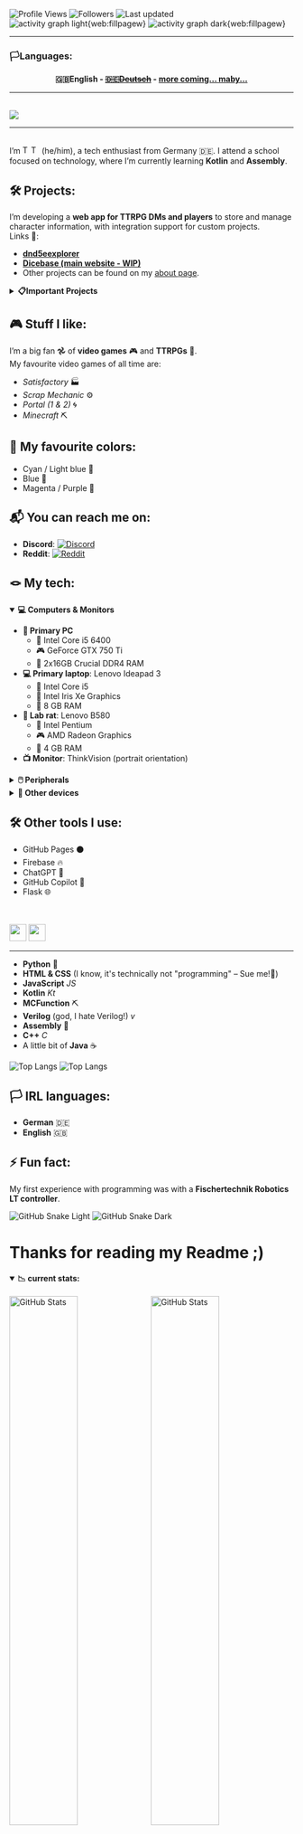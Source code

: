 ![Profile Views](https://komarev.com/ghpvc/?username=doctor-versum&color=9e4c98) ![Followers](https://img.shields.io/github/followers/doctor-versum?label=Followers&style=default&color=9e4c98) ![Last updated](generated/data/updated.svg)
![activity graph light{web:fillpagew}](generated/contr-graph/contributions-graph-light.svg#gh-light-mode-only)
![activity graph dark{web:fillpagew}](generated/contr-graph/contributions-graph-dark.svg#gh-dark-mode-only)

---

<h3>🏳️Languages: </h3>
<p align="center" style="text-decoration: none;"><strong>🇬🇧English -
<s><a href="readme-de-de.md">🇩🇪Deutsch</a></s> -
<a href="contribute.md">more coming... maby...</a></strong></p>

---

<br>
<img src="assets/text/hi_there/text.svg"/>

---

<br>

<div>I’m <img src="assets/text/tobias/dark.svg#gh-dark-mode-only" alt="Tobias" height=15em/><img src="assets/text/tobias/light.svg#gh-light-mode-only" alt="Tobias" height=15em/> (he/him), a tech enthusiast from Germany 🇩🇪. I attend a school focused on technology, where I’m currently learning <strong>Kotlin</strong> and <strong>Assembly</strong>.</div>

## 🛠️ Projects:
I’m developing a **web app for TTRPG DMs and players** to store and manage character information, with integration support for custom projects.  
Links 🔗:
- [**dnd5eexplorer**](https://doctor-versum.github.io/dnd5eexplorer)
- [**Dicebase (main website - WIP)**](https://dicebase.web.app)  
- Other projects can be found on my [about page](https://doctor-versum.github.io).

<details>
  <summary><strong>📋Important Projects</strong></summary>
  <a href="https://github.com/doctor-versum/Pencil-drawing"><img src="generated/cards/repo-card-1.svg" width=100% alt="repo card 1" /></a>
  <a href="https://github.com/doctor-versum/dnd5eexplorer"><img src="generated/cards/repo-card-2.svg" width=49% alt="repo card 2" /></a>
  <a href="https://github.com/doctor-versum/pyduino"><img src="generated/cards/repo-card-3.svg" width=50% alt="repo card 3" /></a>
  <a href="https://github.com/doctor-versum/lp_cover"><img src="generated/cards/repo-card-4.svg" width=49% alt="repo card 4" /></a>
  <a href="https://github.com/doctor-versum/SteamMD"><img src="generated/cards/repo-card-5.svg" width=50% alt="repo card 5" /></a>
</details>

## 🎮 Stuff I like:
I’m a big fan 𖣘 of **video games** 🎮 and **TTRPGs** 🧝.  
My favourite video games of all time are:
- *Satisfactory* 🏭
- *Scrap Mechanic* ⚙️
- *Portal (1 & 2)* 🌀
- *Minecraft* ⛏️

## 🎨 My favourite colors:
- Cyan / Light blue 🩵
- Blue 💙
- Magenta / Purple 💜

## 📬 You can reach me on:
- **Discord**: [![Discord](https://img.shields.io/badge/Discord-@doctor__versum-5865F2?logo=discord&logoColor=white)](https://discord.com/users/739625061337530418)
- **Reddit**: [![Reddit](https://img.shields.io/badge/reddit-u%2Fdoctor__versum-FF4500?logo=reddit&logoColor=white)](https://www.reddit.com/user/doctor_versum)

## 🪢 My tech:
<details open>
  <summary><strong>💻 Computers & Monitors</strong></summary>
  <ul>
    <li><strong>👾 Primary PC</strong>
      <ul>
        <li>🔧 Intel Core i5 6400</li>
        <li>🎮 GeForce GTX 750 Ti</li>
        <li>🧠 2x16GB Crucial DDR4 RAM</li>
      </ul>
    </li>
    <li><strong>💻 Primary laptop</strong>: Lenovo Ideapad 3
      <ul>
        <li>🔧 Intel Core i5</li>
        <li>🎨 Intel Iris Xe Graphics</li>
        <li>🧠 8 GB RAM</li>
      </ul>
    </li>
    <li><strong>🧪 Lab rat</strong>: Lenovo B580
      <ul>
        <li>🔧 Intel Pentium</li>
        <li>🎮 AMD Radeon Graphics</li>
        <li>🧠 4 GB RAM</li>
      </ul>
    </li>
    <li><strong>📺 Monitor</strong>: ThinkVision (portrait orientation)</li>
  </ul>
</details>
<details>
  <summary><strong>🖱️ Peripherals</strong></summary>
  <ul>
    <li><strong>🖱️ Mouse</strong>: Cheap mouse (don’t remember the model)</li>
    <li><strong>🔈 Speakers</strong>: Teufel Kombo 11</li>
    <li><strong>🎤 Microphone</strong>: DJI Mic Mini (2 transmitters)</li>
    <li><strong>🎆 Launchpad</strong>: Novation Launchpad Mini MK3</li>
  </ul>
</details>
<details>
  <summary><strong>📱 Other devices</strong></summary>
  <ul>
    <li><strong>📱 Phone</strong>: Pixel 6 Pro</li>
    <li><strong>🖥️ Tablet</strong>: iPad 10th Gen (for school)</li>
    <li><strong>🖥️ Tablet</strong>: Samsung Galaxy Tab A7</li>
    <li><strong>🥽 VR</strong>: Meta Quest 3</li>
  </ul>
</details>

## 🛠️ Other tools I use:
- GitHub Pages ⚫️
- Firebase 🔥
- ChatGPT 🌼
- GitHub Copilot 🤖
- Flask 🌐

<br><br>
<img src="assets/text/programming_languages/dark.svg#gh-dark-mode-only" height=30em/>
<img src="assets/text/programming_languages/light.svg#gh-light-mode-only" height=30em/>

---
- **Python** 🐍
- **HTML & CSS** (I know, it's technically not "programming" – Sue me!📖)
- **JavaScript** _JS_
- **Kotlin** _Kt_
- **MCFunction** ⛏️
- **Verilog** (god, I hate Verilog!) _v_
- **Assembly** 💽
- **C++** _C_
- A little bit of **Java** ☕️

![Top Langs](generated/langs/langs-light.svg#gh-light-mode-only)
![Top Langs](generated/langs/langs-dark.svg#gh-dark-mode-only)

## 🏳️ IRL languages:
- **German** 🇩🇪
- **English** 🇬🇧

## ⚡ Fun fact:
My first experience with programming was with a **Fischertechnik Robotics LT controller**.

![GitHub Snake Light](generated/snake/github-snake.svg#gh-light-mode-only)
![GitHub Snake Dark](generated/snake/github-snake-dark.svg#gh-dark-mode-only) 

# Thanks for reading my Readme ;)

<details open>
  <summary><strong>📉 current stats:</strong></summary>
  <br>
  <!-- GitHub Stats -->
  <img src="generated/readme-stats/stats-light.svg#gh-light-mode-only" width=49% alt="GitHub Stats" />
  <img src="generated/readme-stats/stats-dark.svg#gh-dark-mode-only" width=49% alt="GitHub Stats" />
  <!-- GitHub Streak -->
  <img src="generated/streaks/streaks.svg" width=50% alt="GitHub Streak" />
  <!-- Trophies -->
  <img src="generated/trophies/trophies-light.svg#gh-light-mode-only" width=100% alt="GitHub Trophies Light" />
  <img src="generated/trophies/trophies-dark.svg#gh-dark-mode-only" width=100% alt="GitHub Trophies Dark" />
  <img src="generated/metrics/metrics.svg" width=100% alt="Metrics" />
</details>
